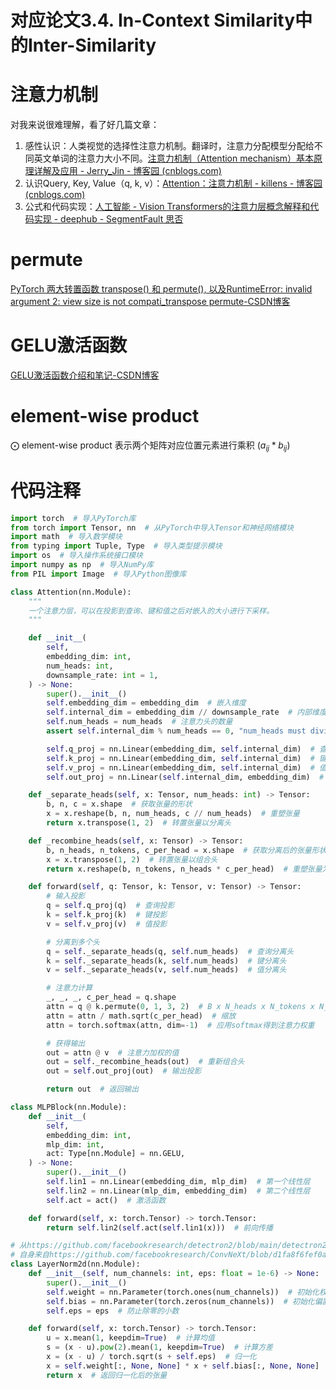 # 对应论文3.4. In-Context Similarity中的Inter-Similarity

# 注意力机制
对我来说很难理解，看了好几篇文章：
1. 感性认识：人类视觉的选择性注意力机制。翻译时，注意力分配模型分配给不同英文单词的注意力大小不同。[注意力机制（Attention mechanism）基本原理详解及应用 - Jerry_Jin - 博客园 (cnblogs.com)](https://www.cnblogs.com/jins-note/p/13056604.html)
2. 认识Query, Key, Value（q, k, v）：[Attention：注意力机制 - killens - 博客园 (cnblogs.com)](https://www.cnblogs.com/killens/p/16303795.html)
3. 公式和代码实现：[人工智能 - Vision Transformers的注意力层概念解释和代码实现 - deephub - SegmentFault 思否](https://segmentfault.com/a/1190000044678798)

# permute
[PyTorch 两大转置函数 transpose() 和 permute(), 以及RuntimeError: invalid argument 2: view size is not compati_transpose permute-CSDN博客](https://blog.csdn.net/xinjieyuan/article/details/105232802)

# GELU激活函数
[GELU激活函数介绍和笔记-CSDN博客](https://blog.csdn.net/kkxi123456/article/details/122694916)

# element-wise product
$\bigodot$ element-wise product
表示两个矩阵对应位置元素进行乘积 ($a_{ij}*b_{ij}$)

# 代码注释
```python
import torch  # 导入PyTorch库
from torch import Tensor, nn  # 从PyTorch中导入Tensor和神经网络模块
import math  # 导入数学模块
from typing import Tuple, Type  # 导入类型提示模块
import os  # 导入操作系统接口模块
import numpy as np  # 导入NumPy库
from PIL import Image  # 导入Python图像库

class Attention(nn.Module):
    """
    一个注意力层，可以在投影到查询、键和值之后对嵌入的大小进行下采样。
    """

    def __init__(
        self,
        embedding_dim: int,
        num_heads: int,
        downsample_rate: int = 1,
    ) -> None:
        super().__init__()
        self.embedding_dim = embedding_dim  # 嵌入维度
        self.internal_dim = embedding_dim // downsample_rate  # 内部维度，可能会下采样
        self.num_heads = num_heads  # 注意力头的数量
        assert self.internal_dim % num_heads == 0, "num_heads must divide embedding_dim."  # 确保内部维度能被头数整除

        self.q_proj = nn.Linear(embedding_dim, self.internal_dim)  # 查询投影
        self.k_proj = nn.Linear(embedding_dim, self.internal_dim)  # 键投影
        self.v_proj = nn.Linear(embedding_dim, self.internal_dim)  # 值投影
        self.out_proj = nn.Linear(self.internal_dim, embedding_dim)  # 输出投影

    def _separate_heads(self, x: Tensor, num_heads: int) -> Tensor:
        b, n, c = x.shape  # 获取张量的形状
        x = x.reshape(b, n, num_heads, c // num_heads)  # 重塑张量
        return x.transpose(1, 2)  # 转置张量以分离头

    def _recombine_heads(self, x: Tensor) -> Tensor:
        b, n_heads, n_tokens, c_per_head = x.shape  # 获取分离后的张量形状
        x = x.transpose(1, 2)  # 转置张量以组合头
        return x.reshape(b, n_tokens, n_heads * c_per_head)  # 重塑张量为原始形状

    def forward(self, q: Tensor, k: Tensor, v: Tensor) -> Tensor:
        # 输入投影
        q = self.q_proj(q)  # 查询投影
        k = self.k_proj(k)  # 键投影
        v = self.v_proj(v)  # 值投影

        # 分离到多个头
        q = self._separate_heads(q, self.num_heads)  # 查询分离头
        k = self._separate_heads(k, self.num_heads)  # 键分离头
        v = self._separate_heads(v, self.num_heads)  # 值分离头

        # 注意力计算
        _, _, _, c_per_head = q.shape
        attn = q @ k.permute(0, 1, 3, 2)  # B x N_heads x N_tokens x N_tokens
        attn = attn / math.sqrt(c_per_head)  # 缩放
        attn = torch.softmax(attn, dim=-1)  # 应用softmax得到注意力权重

        # 获得输出
        out = attn @ v  # 注意力加权的值
        out = self._recombine_heads(out)  # 重新组合头
        out = self.out_proj(out)  # 输出投影

        return out  # 返回输出

class MLPBlock(nn.Module):
    def __init__(
        self,
        embedding_dim: int,
        mlp_dim: int,
        act: Type[nn.Module] = nn.GELU,
    ) -> None:
        super().__init__()
        self.lin1 = nn.Linear(embedding_dim, mlp_dim)  # 第一个线性层
        self.lin2 = nn.Linear(mlp_dim, embedding_dim)  # 第二个线性层
        self.act = act()  # 激活函数

    def forward(self, x: torch.Tensor) -> torch.Tensor:
        return self.lin2(self.act(self.lin1(x)))  # 前向传播

# 从https://github.com/facebookresearch/detectron2/blob/main/detectron2/layers/batch_norm.py
# 自身来自https://github.com/facebookresearch/ConvNeXt/blob/d1fa8f6fef0a165b27399986cc2bdacc92777e40/models/convnext.py#L119
class LayerNorm2d(nn.Module):
    def __init__(self, num_channels: int, eps: float = 1e-6) -> None:
        super().__init__()
        self.weight = nn.Parameter(torch.ones(num_channels))  # 初始化权重参数
        self.bias = nn.Parameter(torch.zeros(num_channels))  # 初始化偏置参数
        self.eps = eps  # 防止除零的小数

    def forward(self, x: torch.Tensor) -> torch.Tensor:
        u = x.mean(1, keepdim=True)  # 计算均值
        s = (x - u).pow(2).mean(1, keepdim=True)  # 计算方差
        x = (x - u) / torch.sqrt(s + self.eps)  # 归一化
        x = self.weight[:, None, None] * x + self.bias[:, None, None]  # 重新加权和偏置
        return x  # 返回归一化后的张量

```